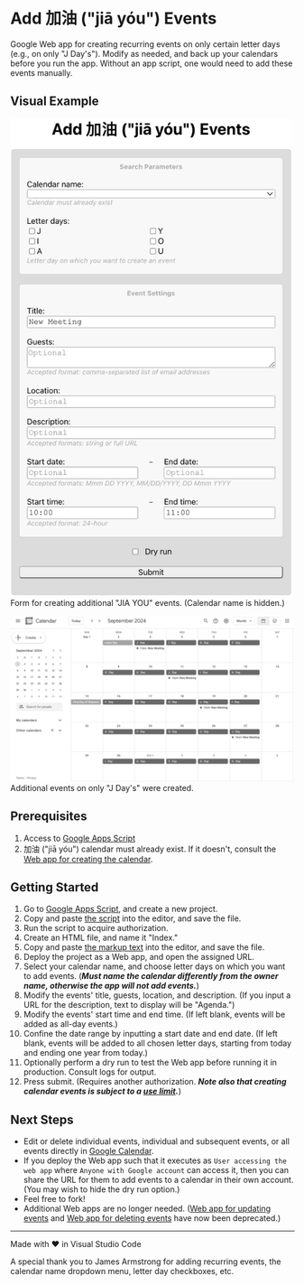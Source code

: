 # Add 加油 ("jiā yóu") Events

Google Web app for creating recurring events on only certain letter days (e.g., on only "J Day's"). Modify as needed, and back up your calendars before you run the app. Without an app script, one would need to add these events manually.

## Visual Example

<img src="screenshots/calendarForm.png" alt="screenshot of calendar form" width="500"><br>Form for creating additional "JIA YOU" events. (Calendar name is hidden.)

<img src="screenshots/calendar.png" alt="screenshot of calendar" width="800"><br>Additional events on only "J Day's" were created.

## Prerequisites

1. Access to [Google Apps Script](https://script.google.com/)
2. 加油 ("jiā yóu") calendar must already exist. If it doesn't, consult the [Web app for creating the calendar](https://github.com/saegl5/jiayou_create_calendar).

## Getting Started

1. Go to [Google Apps Script](https://script.google.com/), and create a new project.
2. Copy and paste [the script](./Code.gs) into the editor, and save the file.
3. Run the script to acquire authorization.
4. Create an HTML file, and name it "Index."
5. Copy and paste [the markup text](./Index.html) into the editor, and save the file.
6. Deploy the project as a Web app, and open the assigned URL.
7. Select your calendar name, and choose letter days on which you want to add events. (**_Must name the calendar differently from the owner name, otherwise the app will not add events._**)
8. Modify the events' title, guests, location, and description. (If you input a URL for the description, text to display will be "Agenda.")
9. Modify the events' start time and end time. (If left blank, events will be added as all-day events.)
10. Confine the date range by inputting a start date and end date. (If left blank, events will be added to all chosen letter days, starting from today and ending one year from today.)
11. Optionally perform a dry run to test the Web app before running it in production. Consult logs for output.
12. Press submit. (Requires another authorization. **_Note also that creating calendar events is subject to a [use limit](https://support.google.com/a/answer/2905486?hl=en)._**)

## Next Steps

- Edit or delete individual events, individual and subsequent events, or all events directly in [Google Calendar](https://calendar.google.com/calendar/).
- If you deploy the Web app such that it executes as `User accessing the web app` where `Anyone with Google account` can access it, then you can share the URL for them to add events to a calendar in their own account. (You may wish to hide the dry run option.)
- Feel free to fork!
- Additional Web apps are no longer needed. ([Web app for updating events](https://github.com/saegl5/jiayou_update_events) and [Web app for deleting events](https://github.com/saegl5/jiayou_delete_events) have now been deprecated.)

<hr>
Made with &heartsuit; in Visual Studio Code

<br>

A special thank you to James Armstrong for adding recurring events, the calendar name dropdown menu, letter day checkboxes, etc.

